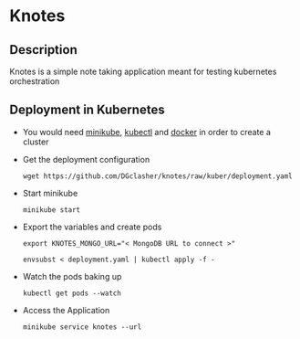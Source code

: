 # Knotes

## Description

Knotes is a simple note taking application meant for testing kubernetes orchestration

## Deployment in Kubernetes

+ You would need [minikube](https://minikube.sigs.k8s.io/docs/start/), [kubectl](https://kubernetes.io/docs/tasks/tools/install-kubectl-linux/) and [docker](https://docs.docker.com/engine/install/) in order to create a cluster

+ Get the deployment configuration
  ```
  wget https://github.com/DGclasher/knotes/raw/kuber/deployment.yaml
  ```

+ Start minikube
  ```
  minikube start
  ```

+ Export the variables and create pods
  ```
  export KNOTES_MONGO_URL="< MongoDB URL to connect >"
  ```
  ```
  envsubst < deployment.yaml | kubectl apply -f -
  ```

+ Watch the pods baking up
  ```
  kubectl get pods --watch
  ```

+ Access the Application
  ```
  minikube service knotes --url
  ```
  